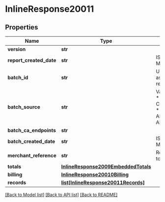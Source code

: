 # InlineResponse20011

## Properties
Name | Type | Description | Notes
------------ | ------------- | ------------- | -------------
**version** | **str** |  | [optional] 
**report_created_date** | **str** | ISO-8601 format: yyyy-MM-ddTHH:mm:ssZ | [optional] 
**batch_id** | **str** | Unique identification number assigned to the submitted request. | [optional] 
**batch_source** | **str** | Valid Values:   * SCHEDULER   * TOKEN_API   * CREDIT_CARD_FILE_UPLOAD   * AMEX_REGSITRY   * AMEX_REGISTRY_API   * AMEX_MAINTENANCE  | [optional] 
**batch_ca_endpoints** | **str** |  | [optional] 
**batch_created_date** | **str** | ISO-8601 format: yyyy-MM-ddTHH:mm:ssZ | [optional] 
**merchant_reference** | **str** | Reference used by merchant to identify batch. | [optional] 
**totals** | [**InlineResponse2009EmbeddedTotals**](InlineResponse2009EmbeddedTotals.md) |  | [optional] 
**billing** | [**InlineResponse20010Billing**](InlineResponse20010Billing.md) |  | [optional] 
**records** | [**list[InlineResponse20011Records]**](InlineResponse20011Records.md) |  | [optional] 

[[Back to Model list]](../README.md#documentation-for-models) [[Back to API list]](../README.md#documentation-for-api-endpoints) [[Back to README]](../README.md)


